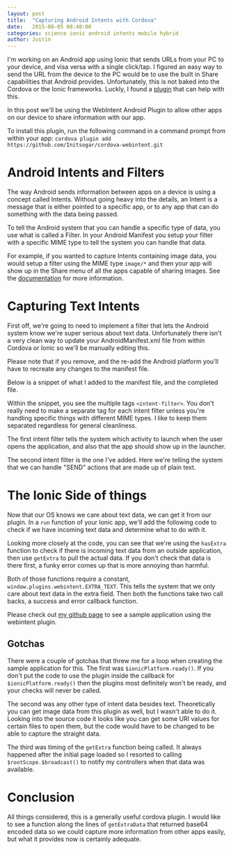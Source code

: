 ```yaml
---
layout: post
title:  "Capturing Android Intents with Cordova"
date:   2015-08-05 08:40:00
categories: science ionic android intents mobile hybrid
author: Justin
---
```


I'm working on an Android app using Ionic that sends URLs from your PC to your device, and visa versa with a single click/tap.
I figured an easy way to send the URL from the device to the PC would be to use the built in Share capabilities that Android provides.
Unfortunately, this is not baked into the Cordova or the Ionic frameworks. Luckly, I found a [plugin](https://github.com/Initsogar/cordova-webintent) that can
help with this.

In this post we'll be using the WebIntent Android Plugin to allow other apps on our device to share information with our app.

To install this plugin, run the following command in a command prompt from within your app: `cordova plugin add https://github.com/Initsogar/cordova-webintent.git`

# Android Intents and Filters
The way Android sends information between apps on a device is using a concept called Intents. Without going heavy into the details, an Intent is a message
that is either pointed to a specific app, or to any app that can do something with the data being passed.

To tell the Android system that you can handle a specific type of data, you use what is called a Filter. In your Android Manifest you setup your filter with
a specific MIME type to tell the system you can handle that data.

For example, if you wanted to capture Intents containing image data, you would setup a filter
using the MIME type `image/*` and then your app will show up in the Share menu of all
 the apps capable of sharing images.
See the [documentation](http://developer.android.com/guide/components/intents-filters.html) for more information.

# Capturing Text Intents
First off, we're going to need to implement a filter that lets the Android system know
we're super serious about text data. Unfortunately there isn't a very clean way to
update your AndroidManifest.xml file from within Cordova or Ionic so we'll be
manually editing this.

Please note that if you remove, and the re-add the Android platform you'll have to recreate any changes to the manifest file.

Below is a snippet of what I added to the manifest file, and the completed file.

<script src="https://gist.github.com/jbasinger/ea0d47fb82a47485e1ce.js?file=manifestsnippet.xml"></script>

<script src="https://gist.github.com/jbasinger/ea0d47fb82a47485e1ce.js?file=manifestwhole.xml"></script>

Within the snippet, you see the multiple tags `<intent-filter>`. You don't really need to make a separate tag for each intent filter unless you're handling specific things with different MIME types. I like to keep them separated regardless for general cleanliness.

The first intent filter tells the system which activity to launch when the user opens the application, and also that the app should show up in the launcher.

The second intent filter is the one I've added. Here we're telling the system that we can handle "SEND" actions that are made up of plain text.

# The Ionic Side of things
Now that our OS knows we care about text data, we can get it from our plugin. In a `run` function of your Ionic app, we'll add the following code to check if we have incoming text data and determine what to do with it.

<script src="https://gist.github.com/jbasinger/ea0d47fb82a47485e1ce.js?file=webintent.js"></script>

Looking more closely at the code, you can see that we're using the `hasExtra` function to check if there is incoming text data from an outside application, then use `getExtra` to pull the actual data. If you don't check that data is there first, a funky error comes up that is more annoying than harmful.

Both of those functions require a constant, `window.plugins.webintent.EXTRA_TEXT`. This tells the system that we only care about text data in the extra field. Then both the functions take two call backs, a success and error callback function.

Please check out [my github page](https://github.com/jbasinger/BestIntentions) to see a sample application using the webintent plugin.

## Gotchas
There were a couple of gotchas that threw me for a loop when creating the sample application for this. The first was `$ionicPlatform.ready()`. If you don't put the code to use the plugin inside the callback for `$ionicPlatform.ready()` then the plugins most definitely won't be ready, and your checks will never be called.

The second was any other type of intent data besides text. Theoretically you can get image data from this plugin as well, but I wasn't able to do it. Looking into the source code it looks like you can get some URI values for certain files to open them, but the code would have to be changed to be able to capture the straight data.

The third was timing of the `getExtra` function being called. It always happened after the initial page loaded so I resorted to calling `$rootScope.$broadcast()` to notify my controllers when that data was available.

# Conclusion
All things considered, this is a generally useful cordova plugin. I would like to see a function along the lines of `getExtraData` that returned base64 encoded data so we could capture more information from other apps easily, but what it provides now is certainly adequate.
